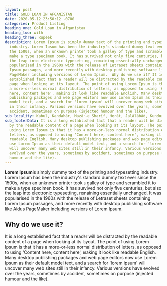 ```yaml
---
layout: post
title: GOLD LOAN IN AFGANISTAN
date: 2020-05-12 23:50:12 -0700
categories: Product Listing
heading_one: Gold Loan in Afganistan
heading_two: with
heading_three: Rupeek
description: Lorem Ipsum is simply dummy text of the printing and typesetting
  industry. Lorem Ipsum has been the industry's standard dummy text ever since
  the 1500s, when an unknown printer took a galley of type and scrambled it to
  make a type specimen book. It has survived not only five centuries, but also
  the leap into electronic typesetting, remaining essentially unchanged. It was
  popularised in the 1960s with the release of Letraset sheets containing Lorem
  Ipsum passages, and more recently with desktop publishing software like Aldus
  PageMaker including versions of Lorem Ipsum.  Why do we use it? It is a long
  established fact that a reader will be distracted by the readable content of a
  page when looking at its layout. The point of using Lorem Ipsum is that it has
  a more-or-less normal distribution of letters, as opposed to using 'Content
  here, content here', making it look like readable English. Many desktop
  publishing packages and web page editors now use Lorem Ipsum as their default
  model text, and a search for 'lorem ipsum' will uncover many web sites still
  in their infancy. Various versions have evolved over the years, sometimes by
  accident, sometimes on purpose (injected humour and the like).
sub_locality: Kabul, Kandahār, Mazār-e Sharīf, Herāt, Jalālābād, Kunduz
sub_footerData: It is a long established fact that a reader will be distracted
  by the readable content of a page when looking at its layout. The point of
  using Lorem Ipsum is that it has a more-or-less normal distribution of
  letters, as opposed to using 'Content here, content here', making it look like
  readable English. Many desktop publishing packages and web page editors now
  use Lorem Ipsum as their default model text, and a search for 'lorem ipsum'
  will uncover many web sites still in their infancy. Various versions have
  evolved over the years, sometimes by accident, sometimes on purpose (injected
  humour and the like).
---
```

**Lorem Ipsum**is simply dummy text of the printing and typesetting industry. Lorem Ipsum has been the industry's standard dummy text ever since the 1500s, when an unknown printer took a galley of type and scrambled it to make a type specimen book. It has survived not only five centuries, but also the leap into electronic typesetting, remaining essentially unchanged. It was popularised in the 1960s with the release of Letraset sheets containing Lorem Ipsum passages, and more recently with desktop publishing software like Aldus PageMaker including versions of Lorem Ipsum.

## Why do we use it?

It is a long established fact that a reader will be distracted by the readable content of a page when looking at its layout. The point of using Lorem Ipsum is that it has a more-or-less normal distribution of letters, as opposed to using 'Content here, content here', making it look like readable English. Many desktop publishing packages and web page editors now use Lorem Ipsum as their default model text, and a search for 'lorem ipsum' will uncover many web sites still in their infancy. Various versions have evolved over the years, sometimes by accident, sometimes on purpose (injected humour and the like).